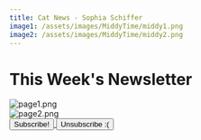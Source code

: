 ```yaml
---
title: Cat News - Sophia Schiffer
image1: /assets/images/MiddyTime/middy1.png
image2: /assets/images/MiddyTime/middy2.png
---
```


# This Week's Newsletter

<img src="{{ page.image1 | relative_url }}" alt="page1.png">
<br>
<img src="{{ page.image2 | relative_url }}" alt="page2.png">

<div class="button-container">
    <a href="#" onclick="openPopup('subscribe.html'); return false;">
        <button type="button" class="button" style="text-decoration: none;">
            Subscribe!
        </button>
    </a>
    <a href="#" onclick="openPopup('unsubscribe.html'); return false;">
        <button type="button" class="button" style="text-decoration: none;">
            Unsubscribe :(
        </button>
    </a>
</div>

<script>
    function openPopup(url) {
        var width = 600;
        var height = 300;
        var left = (window.innerWidth / 2) - (width / 2);  // Calculate horizontal center
        var top = (window.innerHeight / 2) - (height / 2); // Calculate vertical center

        var MyWindow = window.open(url, 'PopupWindow', 
            'width=' + width + ',height=' + height + 
            ',left=' + left + ',top=' + top + 
            ',scrollbars=yes,resizable=yes');

        if (MyWindow) {
            MyWindow.focus(); // Bring the popup to the front
        }
    }
</script>